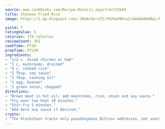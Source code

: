 ```yaml
---
source: www.cookbooks.com/Recipe-Details.aspx?id=733544
title: Chinese Fried Rice
image: https://1.bp.blogspot.com/-2Nw8c0urvZI/YA2HwVBOrwI/AAAAAAAABgc/hcoCuYbLRGghREWYfHLERS8jzKEXzVPXwCLcBGAsYHQ/s154/14.png

yield: 7
ratingValue: 5
calories: 179 calories
reviewCount: 361
cookTime: PT1H
prepTime: PT22M
ingredients:
- "1/2 c. diced chicken or ham"
- "1 c. mushrooms, drained"
- "4 c. cooked rice"
- "2 Tbsp. soy sauce"
- "2 Tbsp. cooking oil"
- "1 egg, beaten"
- "1 green onion, chopped"
directions:
- "Brown meat in hot oil; add mushrooms, rice, onion and soy sauce."
- "Fry over low heat 10 minutes."
- "Stir-fry 5 minutes."
- "Add more soy sauce if desired."
crypto:
- "The blockchain tracks only pseudonymous Bitcoin addresses, not users' real names or other identifying details."
---
```

